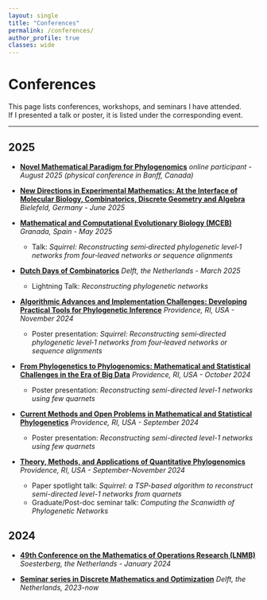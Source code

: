 ```yaml
---
layout: single
title: "Conferences"
permalink: /conferences/
author_profile: true
classes: wide
---
```


# Conferences

This page lists conferences, workshops, and seminars I have attended.  
If I presented a talk or poster, it is listed under the corresponding event.  

---

## 2025

- **[Novel Mathematical Paradigm for Phylogenomics](https://www.birs.ca/events/2025/5-day-workshops/25w5333)**
	*online participant - August 2025 (physical conference in Banff, Canada)*

- **[New Directions in Experimental Mathematics: At the Interface of Molecular Biology, Combinatorics, Discrete Geometry and Algebra](https://www.uni-bielefeld.de/einrichtungen/zif/events/#/event/8166)**
	*Bielefeld, Germany - June 2025*

- **[Mathematical and Computational Evolutionary Biology (MCEB)](https://mceb2025.sciencesconf.org/)**  
  *Granada, Spain - May 2025*  
  - Talk: *Squirrel: Reconstructing semi‐directed phylogenetic level‐1 networks from four‐leaved networks or sequence alignments*

- **[Dutch Days of Combinatorics](https://sites.google.com/view/ddoc2025/)**
	*Delft, the Netherlands - March 2025*
	- Lightning Talk: *Reconstructing phylogenetic networks*

- **[Algorithmic Advances and Implementation Challenges: Developing Practical Tools for Phylogenetic Inference](https://icerm.brown.edu/program/semester_program_workshop/sp-f24-w3)**
	*Providence, RI, USA - November 2024*
	- Poster presentation: *Squirrel: Reconstructing semi‐directed phylogenetic level‐1 networks from four‐leaved networks or sequence alignments*

- **[From Phylogenetics to Phylogenomics: Mathematical and Statistical Challenges in the Era of Big Data](https://icerm.brown.edu/program/semester_program_workshop/sp-f24-w2)**
	*Providence, RI, USA - October 2024*
	- Poster presentation: *Reconstructing semi-directed level-1 networks using few quarnets*

- **[Current Methods and Open Problems in Mathematical and Statistical Phylogenetics](https://icerm.brown.edu/program/semester_program_workshop/sp-f24-w1)**
	*Providence, RI, USA - September 2024*
	- Poster presentation: *Reconstructing semi-directed level-1 networks using few quarnets*

- **[Theory, Methods, and Applications of Quantitative Phylogenomics](https://icerm.brown.edu/program/semester_program/sp-f24)**
	*Providence, RI, USA - September-November 2024*
	- Paper spotlight talk: *Squirrel: a TSP-based algorithm to reconstruct semi-directed level-1 networks from quarnets*
	- Graduate/Post-doc seminar talk: *Computing the Scanwidth of Phylogenetic Networks*

## 2024

- **[49th Conference on the Mathematics of Operations Research (LNMB)](https://www.lnmb.nl/conferences/2024/)**
	*Soesterberg, the Netherlands - January 2024*

- **[Seminar series in Discrete Mathematics and Optimization](https://www.tudelft.nl/ewi/over-de-faculteit/afdelingen/applied-mathematics/discrete-mathematics-optimization/events/seminars-in-discrete-mathematics-and-optimization#:~:text=The%20Discrete%20Mathematics%20%26%20Optimization%20seminar,with%20time%20for%20discussion%20afterwards.)**
	*Delft, the Netherlands, 2023-now*

